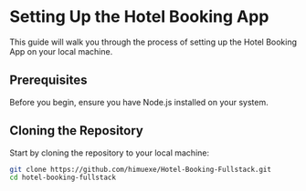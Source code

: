 # Setting Up the Hotel Booking App

This guide will walk you through the process of setting up the Hotel Booking App on your local machine.

## Prerequisites

Before you begin, ensure you have Node.js installed on your system.

## Cloning the Repository

Start by cloning the repository to your local machine:

```bash
git clone https://github.com/himuexe/Hotel-Booking-Fullstack.git
cd hotel-booking-fullstack
```